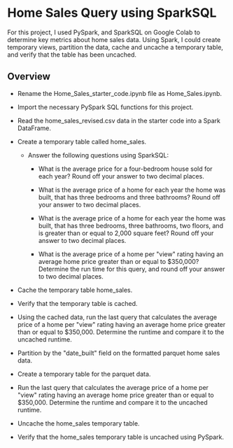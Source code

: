 # Home Sales Query using SparkSQL

For this project, I used PySpark, and SparkSQL on Google Colab to determine key metrics about home sales data. Using Spark, I could create temporary views, partition the data, cache and uncache a temporary table, and verify that the table has been uncached.


## Overview

* Rename the Home_Sales_starter_code.ipynb file as Home_Sales.ipynb.

* Import the necessary PySpark SQL functions for this project.

* Read the home_sales_revised.csv data in the starter code into a Spark DataFrame.

* Create a temporary table called home_sales.

    * Answer the following questions using SparkSQL:

        * What is the average price for a four-bedroom house sold for each year? Round off your answer to two decimal places.

        * What is the average price of a home for each year the home was built, that has three bedrooms and three bathrooms? Round off your answer to two decimal places.

        * What is the average price of a home for each year the home was built, that has three bedrooms, three bathrooms, two floors, and is greater than or equal to 2,000 square feet? Round off your answer to two decimal places.

        * What is the average price of a home per "view" rating having an average home price greater than or equal to $350,000? Determine the run time for this query, and round off your answer to two decimal places.

* Cache the temporary table home_sales.

* Verify that the temporary table is cached.

* Using the cached data, run the last query that calculates the average price of a home per "view" rating having an average home price greater than or equal to $350,000. Determine the runtime and compare it to the uncached runtime.

* Partition by the "date_built" field on the formatted parquet home sales data.

* Create a temporary table for the parquet data.

* Run the last query that calculates the average price of a home per "view" rating having an average home price greater than or equal to $350,000. Determine the runtime and compare it to the uncached runtime.

* Uncache the home_sales temporary table.

* Verify that the home_sales temporary table is uncached using PySpark.
